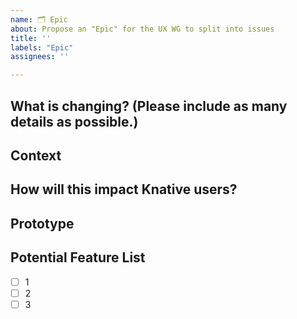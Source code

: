 ```yaml
---
name: 🗂 Epic
about: Propose an "Epic" for the UX WG to split into issues
title: ''
labels: "Epic"
assignees: ''

---
```


## What is changing? (Please include as many details as possible.)
<!--Tell us a bit about what you're proposing.-->

## Context
<!--Why are you proposing this?-->

## How will this impact Knative users?
<!--Why should we implement this change?-->

## Prototype
<!--This can be anything from a screenshot with some pencil markings on it, to a proposed user journey, to a YouTube video with  a pitch; do whatever feels right for what you are proposing!

There is only 1 guideline here: try and make it visual or tangible.-->

## Potential Feature List 
<!--Add a few potential features that would be apart of delivering this epic-->
- [ ] 1
- [ ] 2
- [ ] 3
